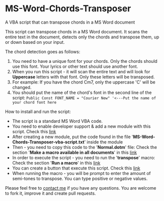 # MS-Word-Chords-Transposer
A VBA script that can transpose chords in a MS Word document

This script can transpose chords in a MS Word document. It scans the entire text in the document, detects only 
the chords and transpose them, up or down based on your input.

The chord detection goes as follows:
1. You need to have a unique font for your chords. Only the chords should use this font. 
Your lyrics or other text should use another font.
2. When you run this script - it will scan the entire text and will look for **Uppercase** letters with that font.
Only these letters will be transposed.
3. For example: If you have the chord Cm7, only the uppercase 'C' will be changed.
4. You should put the name of the chord's font in the second line of the script:
`Public Const FONT_NAME = "Courier New" '<---Put the name of your chord font here`

How to install and run the script:
* The script is a standard MS Word VBA code.
* You need to enable developer support & add a new module with this script. Check this [link](https://www.datanumen.com/blogs/how-to-run-vba-code-in-your-word/#:%7E:text=Firstly%2C%20click%20%E2%80%9CVisual%20Basic%E2%80%9D,to%20open%20a%20new%20module)
* After creating a new module, put the code found in the file '**MS-Word-Chords-Transposer-vba-script.txt**' inside the module
* Then - you need to copy this code to the '**Normal.dotm**' file: Check the section '**Make a macro available in all documents**' in this [link](https://support.microsoft.com/en-us/office/create-or-run-a-macro-c6b99036-905c-49a6-818a-dfb98b7c3c9c)
* In order to execute the script - you need to run the '**transpose**' macro: Check the section '**Run a macro**' in this [link](https://support.microsoft.com/en-us/office/create-or-run-a-macro-c6b99036-905c-49a6-818a-dfb98b7c3c9c)
* You can create a button that execute this script. Check this [link](https://support.microsoft.com/en-us/office/assign-a-macro-to-a-button-728c83ec-61d0-40bd-b6ba-927f84eb5d2c#:~:text=Click%20File%20%3E%20Options%20%3E%20Quick%20Access,on%20the%20Quick%20Access%20Toolbar.)
* When running the macro - you will be prompt to enter the amount of semi-tones to transpose. You can type positive or negative values.


Please feel free to [contact me](mailto:talgreen1@yahoo.com?subject=MS-Word%20Chords%20Transposer%20-%20support) if you have any questions. You are welcome to fork it, improve it and create pull requests.
